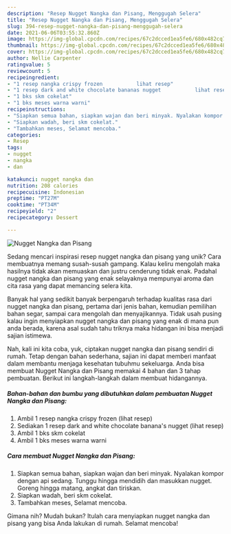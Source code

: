 ```yaml
---
description: "Resep Nugget Nangka dan Pisang, Menggugah Selera"
title: "Resep Nugget Nangka dan Pisang, Menggugah Selera"
slug: 394-resep-nugget-nangka-dan-pisang-menggugah-selera
date: 2021-06-06T03:55:32.860Z
image: https://img-global.cpcdn.com/recipes/67c2dcced1ea5fe6/680x482cq70/nugget-nangka-dan-pisang-foto-resep-utama.jpg
thumbnail: https://img-global.cpcdn.com/recipes/67c2dcced1ea5fe6/680x482cq70/nugget-nangka-dan-pisang-foto-resep-utama.jpg
cover: https://img-global.cpcdn.com/recipes/67c2dcced1ea5fe6/680x482cq70/nugget-nangka-dan-pisang-foto-resep-utama.jpg
author: Nellie Carpenter
ratingvalue: 5
reviewcount: 5
recipeingredient:
- "1 resep nangka crispy frozen           lihat resep"
- "1 resep dark and white chocolate bananas nugget           lihat resep"
- "1 bks skm cokelat"
- "1 bks meses warna warni"
recipeinstructions:
- "Siapkan semua bahan, siapkan wajan dan beri minyak. Nyalakan kompor dengan api sedang. Tunggu hingga mendidih dan masukkan nugget. Goreng hingga matang, angkat dan tiriskan."
- "Siapkan wadah, beri skm cokelat."
- "Tambahkan meses, Selamat mencoba."
categories:
- Resep
tags:
- nugget
- nangka
- dan

katakunci: nugget nangka dan 
nutrition: 208 calories
recipecuisine: Indonesian
preptime: "PT27M"
cooktime: "PT34M"
recipeyield: "2"
recipecategory: Dessert

---
```



![Nugget Nangka dan Pisang](https://img-global.cpcdn.com/recipes/67c2dcced1ea5fe6/680x482cq70/nugget-nangka-dan-pisang-foto-resep-utama.jpg)

Sedang mencari inspirasi resep nugget nangka dan pisang yang unik? Cara membuatnya memang susah-susah gampang. Kalau keliru mengolah maka hasilnya tidak akan memuaskan dan justru cenderung tidak enak. Padahal nugget nangka dan pisang yang enak selayaknya mempunyai aroma dan cita rasa yang dapat memancing selera kita.

Banyak hal yang sedikit banyak berpengaruh terhadap kualitas rasa dari nugget nangka dan pisang, pertama dari jenis bahan, kemudian pemilihan bahan segar, sampai cara mengolah dan menyajikannya. Tidak usah pusing kalau ingin menyiapkan nugget nangka dan pisang yang enak di mana pun anda berada, karena asal sudah tahu triknya maka hidangan ini bisa menjadi sajian istimewa.




Nah, kali ini kita coba, yuk, ciptakan nugget nangka dan pisang sendiri di rumah. Tetap dengan bahan sederhana, sajian ini dapat memberi manfaat dalam membantu menjaga kesehatan tubuhmu sekeluarga. Anda bisa membuat Nugget Nangka dan Pisang memakai 4 bahan dan 3 tahap pembuatan. Berikut ini langkah-langkah dalam membuat hidangannya.

<!--inarticleads1-->

##### Bahan-bahan dan bumbu yang dibutuhkan dalam pembuatan Nugget Nangka dan Pisang:

1. Ambil 1 resep nangka crispy frozen           (lihat resep)
1. Sediakan 1 resep dark and white chocolate banana&#39;s nugget           (lihat resep)
1. Ambil 1 bks skm cokelat
1. Ambil 1 bks meses warna warni




<!--inarticleads2-->

##### Cara membuat Nugget Nangka dan Pisang:

1. Siapkan semua bahan, siapkan wajan dan beri minyak. Nyalakan kompor dengan api sedang. Tunggu hingga mendidih dan masukkan nugget. Goreng hingga matang, angkat dan tiriskan.
1. Siapkan wadah, beri skm cokelat.
1. Tambahkan meses, Selamat mencoba.




Gimana nih? Mudah bukan? Itulah cara menyiapkan nugget nangka dan pisang yang bisa Anda lakukan di rumah. Selamat mencoba!
